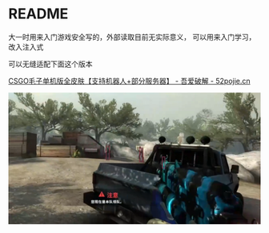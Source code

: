 # README

大一时用来入门游戏安全写的，外部读取目前无实际意义， 可以用来入门学习，改入注入式

可以无缝适配下面这个版本

[CSGO毛子单机版全皮肤【支持机器人+部分服务器】 - 吾爱破解 - 52pojie.cn](https://www.52pojie.cn/thread-1064820-1-1.html)

​![image](image.png)​
